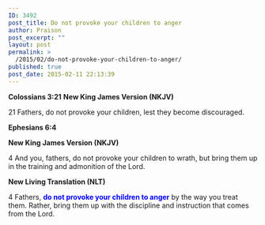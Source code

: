 ```yaml
---
ID: 3492
post_title: Do not provoke your children to anger
author: Praison
post_excerpt: ""
layout: post
permalink: >
  /2015/02/do-not-provoke-your-children-to-anger/
published: true
post_date: 2015-02-11 22:13:39
---
```

<strong>Colossians 3:21</strong>
<strong> New King James Version (NKJV)</strong>

21 Fathers, do not provoke your children, lest they become discouraged.

<strong>Ephesians 6:4</strong>

<strong> New King James Version (NKJV)</strong>

4 And you, fathers, do not provoke your children to wrath, but bring them up in the training and admonition of the Lord.

<strong> New Living Translation (NLT)</strong>

4 Fathers, <span style="color: #0000ff;"><strong>do not provoke your children to anger</strong></span> by the way you treat them. Rather, bring them up with the discipline and instruction that comes from the Lord.